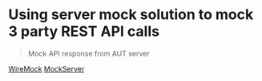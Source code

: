 # Using server mock solution to mock 3 party REST API calls

> Mock API response from AUT server

[WireMock](https://wiremock.org/)
[MockServer](https://mock-server.com/)
